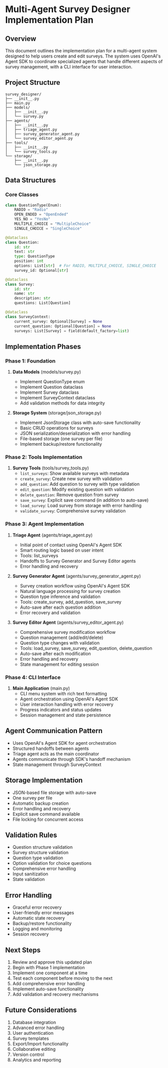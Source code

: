 # Multi-Agent Survey Designer Implementation Plan

## Overview
This document outlines the implementation plan for a multi-agent system designed to help users create and edit surveys. The system uses OpenAI's Agent SDK to coordinate specialized agents that handle different aspects of survey management, with a CLI interface for user interaction.

## Project Structure
```
survey_designer/
├── __init__.py
├── main.py
├── models/
│   ├── __init__.py
│   └── survey.py
├── agents/
│   ├── __init__.py
│   ├── triage_agent.py
│   ├── survey_generator_agent.py
│   └── survey_editor_agent.py
├── tools/
│   ├── __init__.py
│   └── survey_tools.py
└── storage/
    ├── __init__.py
    └── json_storage.py
```

## Data Structures

### Core Classes
```python
class QuestionType(Enum):
    RADIO = "Radio"
    OPEN_ENDED = "OpenEnded"
    YES_NO = "YesNo"
    MULTIPLE_CHOICE = "MultipleChoice"
    SINGLE_CHOICE = "SingleChoice"

@dataclass
class Question:
    id: str
    text: str
    type: QuestionType
    position: int
    options: List[str]  # For RADIO, MULTIPLE_CHOICE, SINGLE_CHOICE
    survey_id: Optional[str]

@dataclass
class Survey:
    id: str
    name: str
    description: str
    questions: List[Question]

@dataclass
class SurveyContext:
    current_survey: Optional[Survey] = None
    current_question: Optional[Question] = None
    surveys: List[Survey] = field(default_factory=list)
```

## Implementation Phases

### Phase 1: Foundation
1. **Data Models** (models/survey.py)
   - Implement QuestionType enum
   - Implement Question dataclass
   - Implement Survey dataclass
   - Implement SurveyContext dataclass
   - Add validation methods for data integrity

2. **Storage System** (storage/json_storage.py)
   - Implement JsonStorage class with auto-save functionality
   - Basic CRUD operations for surveys
   - JSON serialization/deserialization with error handling
   - File-based storage (one survey per file)
   - Implement backup/restore functionality

### Phase 2: Tools Implementation
1. **Survey Tools** (tools/survey_tools.py)
   - `list_surveys`: Show available surveys with metadata
   - `create_survey`: Create new survey with validation
   - `add_question`: Add question to survey with type validation
   - `edit_question`: Modify existing question with validation
   - `delete_question`: Remove question from survey
   - `save_survey`: Explicit save command (in addition to auto-save)
   - `load_survey`: Load survey from storage with error handling
   - `validate_survey`: Comprehensive survey validation

### Phase 3: Agent Implementation
1. **Triage Agent** (agents/triage_agent.py)
   - Initial point of contact using OpenAI's Agent SDK
   - Smart routing logic based on user intent
   - Tools: list_surveys
   - Handoffs to Survey Generator and Survey Editor agents
   - Error handling and recovery

2. **Survey Generator Agent** (agents/survey_generator_agent.py)
   - Survey creation workflow using OpenAI's Agent SDK
   - Natural language processing for survey creation
   - Question type inference and validation
   - Tools: create_survey, add_question, save_survey
   - Auto-save after each question addition
   - Error recovery and validation

3. **Survey Editor Agent** (agents/survey_editor_agent.py)
   - Comprehensive survey modification workflow
   - Question management (add/edit/delete)
   - Question type changes with validation
   - Tools: load_survey, save_survey, edit_question, delete_question
   - Auto-save after each modification
   - Error handling and recovery
   - State management for editing session

### Phase 4: CLI Interface
1. **Main Application** (main.py)
   - CLI menu system with rich text formatting
   - Agent orchestration using OpenAI's Agent SDK
   - User interaction handling with error recovery
   - Progress indicators and status updates
   - Session management and state persistence

## Agent Communication Pattern
- Uses OpenAI's Agent SDK for agent orchestration
- Structured handoffs between agents
- Triage agent acts as the main coordinator
- Agents communicate through SDK's handoff mechanism
- State management through SurveyContext

## Storage Implementation
- JSON-based file storage with auto-save
- One survey per file
- Automatic backup creation
- Error handling and recovery
- Explicit save command available
- File locking for concurrent access

## Validation Rules
- Question structure validation
- Survey structure validation
- Question type validation
- Option validation for choice questions
- Comprehensive error handling
- Input sanitization
- State validation

## Error Handling
- Graceful error recovery
- User-friendly error messages
- Automatic state recovery
- Backup/restore functionality
- Logging and monitoring
- Session recovery

## Next Steps
1. Review and approve this updated plan
2. Begin with Phase 1 implementation
3. Implement one component at a time
4. Test each component before moving to the next
5. Add comprehensive error handling
6. Implement auto-save functionality
7. Add validation and recovery mechanisms

## Future Considerations
1. Database integration
2. Advanced error handling
3. User authentication
4. Survey templates
5. Export/Import functionality
6. Collaborative editing
7. Version control
8. Analytics and reporting 